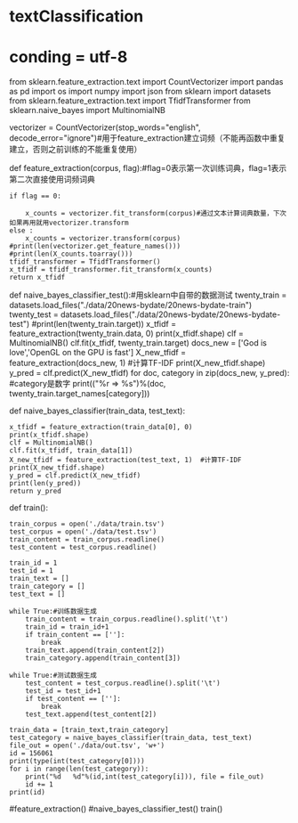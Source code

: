 # textClassification
# conding = utf-8
from sklearn.feature_extraction.text import CountVectorizer
import pandas as pd
import os
import numpy
import json
from sklearn import datasets
from sklearn.feature_extraction.text import TfidfTransformer
from sklearn.naive_bayes import MultinomialNB

vectorizer = CountVectorizer(stop_words="english", decode_error="ignore")#用于feature_extraction建立词频（不能再函数中重复建立，否则之前训练的不能重复使用）

def feature_extraction(corpus, flag):#flag=0表示第一次训练词典，flag=1表示第二次直接使用词频词典

	if flag == 0:

		x_counts = vectorizer.fit_transform(corpus)#通过文本计算词典数量，下次如果再用就用vectorizer.transform
	else :
		x_counts = vectorizer.transform(corpus)
	#print(len(vectorizer.get_feature_names()))
	#print(len(X_counts.toarray()))
	tfidf_transformer = TfidfTransformer()
	x_tfidf = tfidf_transformer.fit_transform(x_counts)
	return x_tfidf
	
def naive_bayes_classifier_test():#用sklearn中自带的数据测试
	twenty_train = datasets.load_files("./data/20news-bydate/20news-bydate-train")
	twenty_test = datasets.load_files("./data/20news-bydate/20news-bydate-test")
	#print(len(twenty_train.target))
	x_tfidf = feature_extraction(twenty_train.data, 0)
	print(x_tfidf.shape)
	clf = MultinomialNB()
	clf.fit(x_tfidf, twenty_train.target)
	docs_new = ['God is love','OpenGL on the GPU is fast']
	X_new_tfidf = feature_extraction(docs_new, 1)  #计算TF-IDF
	print(X_new_tfidf.shape)
	y_pred = clf.predict(X_new_tfidf)
	for doc, category in zip(docs_new, y_pred):  #category是数字
		print(("%r => %s")%(doc, twenty_train.target_names[category]))

def naive_bayes_classifier(train_data, test_text):

	x_tfidf = feature_extraction(train_data[0], 0)
	print(x_tfidf.shape)
	clf = MultinomialNB()
	clf.fit(x_tfidf, train_data[1])
	X_new_tfidf = feature_extraction(test_text, 1)  #计算TF-IDF
	print(X_new_tfidf.shape)
	y_pred = clf.predict(X_new_tfidf)
	print(len(y_pred))
	return y_pred
		

def train():

	train_corpus = open('./data/train.tsv')
	test_corpus = open('./data/test.tsv')
	train_content = train_corpus.readline()
	test_content = test_corpus.readline()
	
	train_id = 1
	test_id = 1	
	train_text = []
	train_category = []
	test_text = []
	
	while True:#训练数据生成
		train_content = train_corpus.readline().split('\t')
		train_id = train_id+1
		if train_content == ['']:
			break
		train_text.append(train_content[2])
		train_category.append(train_content[3])
	
	while True:#测试数据生成
		test_content = test_corpus.readline().split('\t')
		test_id = test_id+1
		if test_content == ['']:
			break
		test_text.append(test_content[2])
	
	train_data = [train_text,train_category]
	test_category = naive_bayes_classifier(train_data, test_text)
	file_out = open('./data/out.tsv', 'w+')
	id = 156061
	print(type(int(test_category[0])))
	for i in range(len(test_category)):
		print("%d	%d"%(id,int(test_category[i])), file = file_out)
		id += 1
	print(id)
		
		
#feature_extraction()
#naive_bayes_classifier_test()
train()
